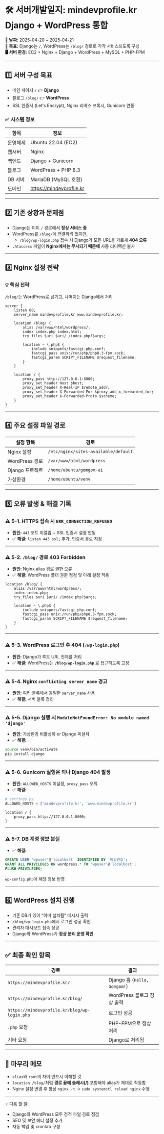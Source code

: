 
# 🛠️ 서버개발일지: mindevprofile.kr Django + WordPress 통합

**📅 날짜:** 2025-04-20 ~ 2025-04-21  
**🎯 목표:** Django는 `/`, WordPress는 `/blog/` 경로로 각각 서비스되도록 구성  
**🖥️ 서버 환경:** EC2 + Nginx + Django + WordPress + MySQL + PHP-FPM

---

## 1️⃣ 서버 구성 목표

- 메인 페이지 `/` 👉 **Django**
- 블로그 `/blog/` 👉 **WordPress**
- SSL 인증서 (Let's Encrypt), Nginx 리버스 프록시, Gunicorn 연동

### ✅ 시스템 정보

| 항목 | 정보 |
|------|------|
| 운영체제 | Ubuntu 22.04 (EC2) |
| 웹서버 | Nginx |
| 백엔드 | Django + Gunicorn |
| 블로그 | WordPress + PHP 8.3 |
| DB 서버 | MariaDB (MySQL 호환) |
| 도메인 | https://mindevprofile.kr |

---

## 2️⃣ 기존 상황과 문제점

- Django는 이미 `/` 경로에서 **정상 서비스 중**
- WordPress를 `/blog/`에 연결하려 했지만,
    - `/blog/wp-login.php` 접속 시 Django가 모든 URL을 가로채 **404 오류**
- `.htaccess` 파일이 **Nginx에서는 무시되기 때문에** 자동 리디렉션 불가

---

## 3️⃣ Nginx 설정 전략

### 💡 핵심 전략
`/blog/`는 WordPress로 넘기고, 나머지는 Django에서 처리

```nginx
server {
    listen 80;
    server_name mindevprofile.kr www.mindevprofile.kr;

    location /blog/ {
        alias /var/www/html/wordpress/;
        index index.php index.html;
        try_files $uri $uri/ /index.php?$args;

        location ~ \.php$ {
            include snippets/fastcgi-php.conf;
            fastcgi_pass unix:/run/php/php8.3-fpm.sock;
            fastcgi_param SCRIPT_FILENAME $request_filename;
        }
    }

    location / {
        proxy_pass http://127.0.0.1:8000;
        proxy_set_header Host $host;
        proxy_set_header X-Real-IP $remote_addr;
        proxy_set_header X-Forwarded-For $proxy_add_x_forwarded_for;
        proxy_set_header X-Forwarded-Proto $scheme;
    }
}
```

---

## 4️⃣ 주요 설정 파일 경로

| 설정 항목 | 경로 |
|-----------|------|
| Nginx 설정 | `/etc/nginx/sites-available/default` |
| WordPress 경로 | `/var/www/html/wordpress` |
| Django 프로젝트 | `/home/ubuntu/gomgom-ai` |
| 가상환경 | `/home/ubuntu/venv` |

---

## 5️⃣ 오류 발생 & 해결 기록

### ⚠️ 5-1. HTTPS 접속 시 `ERR_CONNECTION_REFUSED`
- **원인:** `443` 포트 미열림 + SSL 인증서 설정 안됨
- ✅ **해결:** `listen 443 ssl;` 추가, 인증서 경로 지정

---

### ⚠️ 5-2. `/blog/` 경로 403 Forbidden
- **원인:** Nginx alias 경로 권한 오류
- ✅ **해결:** WordPress 폴더 권한 점검 및 아래 설정 적용

```nginx
location /blog/ {
    alias /var/www/html/wordpress/;
    index index.php;
    try_files $uri $uri/ /index.php?$args;

    location ~ \.php$ {
        include snippets/fastcgi-php.conf;
        fastcgi_pass unix:/run/php/php8.3-fpm.sock;
        fastcgi_param SCRIPT_FILENAME $request_filename;
    }
}
```

---

### ⚠️ 5-3. WordPress 로그인 후 404 (`/wp-login.php`)
- **원인:** Django가 루트 URL 전체를 처리
- ✅ **해결:** WordPress는 **`/blog/wp-login.php`** 로 접근하도록 고정

---

### ⚠️ 5-4. Nginx `conflicting server name` 경고
- **원인:** 여러 블록에서 동일한 `server_name` 사용
- ✅ **해결:** 서버 블록 정리

---

### ⚠️ 5-5. Django 실행 시 `ModuleNotFoundError: No module named 'django'`
- **원인:** 가상환경 비활성화 or Django 미설치
- ✅ **해결:**

```bash
source venv/bin/activate
pip install django
```

---

### ⚠️ 5-6. Gunicorn 실행은 되나 Django 404 발생
- **원인:** `ALLOWED_HOSTS` 미설정, `proxy_pass` 오류
- ✅ **해결:**

```python
# settings.py
ALLOWED_HOSTS = ['mindevprofile.kr', 'www.mindevprofile.kr']
```

```nginx
location / {
    proxy_pass http://127.0.0.1:8000;
}
```

---

### ⚠️ 5-7. DB 계정 정보 분실
- ✅ **해결:**

```sql
CREATE USER 'wpuser'@'localhost' IDENTIFIED BY '비밀번호';
GRANT ALL PRIVILEGES ON wordpress.* TO 'wpuser'@'localhost';
FLUSH PRIVILEGES;
```

`wp-config.php`에 해당 정보 반영

---

## 6️⃣ WordPress 설치 진행

- 기존 DB가 있어 “이미 설치됨” 메시지 출력
- `/blog/wp-login.php`에서 로그인 성공 확인
- 관리자 대시보드 접속 성공
- Django와 WordPress가 **정상 분리 운영 확인**

---

## ✅ 최종 확인 항목

| 경로 | 결과 |
|------|------|
| `https://mindevprofile.kr/` | Django 홈 (`Hello, Gomgom!`) |
| `https://mindevprofile.kr/blog/` | WordPress 블로그 정상 출력 |
| `https://mindevprofile.kr/blog/wp-login.php` | 로그인 성공 |
| `.php` 요청 | PHP-FPM으로 정상 처리 |
| 기타 요청 | Django로 처리됨 |

---

## 📝 마무리 메모

- `alias`와 `root`의 차이 반드시 이해할 것
- `location /blog/`처럼 **경로 끝에 슬래시(/)** 포함해야 alias가 제대로 작동함
- Nginx 설정 변경 후 항상 `nginx -t` → `sudo systemctl reload nginx` 수행

---

💡 다음 할 일:
- Django와 WordPress 모두 정적 파일 경로 점검
- SEO 및 보안 헤더 설정 추가
- 자동 백업 및 crontab 구성
